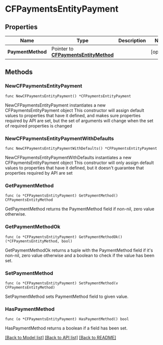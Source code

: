 # CFPaymentsEntityPayment

## Properties

Name | Type | Description | Notes
------------ | ------------- | ------------- | -------------
**PaymentMethod** | Pointer to [**CFPaymentsEntityMethod**](CFPaymentsEntityMethod.md) |  | [optional] 

## Methods

### NewCFPaymentsEntityPayment

`func NewCFPaymentsEntityPayment() *CFPaymentsEntityPayment`

NewCFPaymentsEntityPayment instantiates a new CFPaymentsEntityPayment object
This constructor will assign default values to properties that have it defined,
and makes sure properties required by API are set, but the set of arguments
will change when the set of required properties is changed

### NewCFPaymentsEntityPaymentWithDefaults

`func NewCFPaymentsEntityPaymentWithDefaults() *CFPaymentsEntityPayment`

NewCFPaymentsEntityPaymentWithDefaults instantiates a new CFPaymentsEntityPayment object
This constructor will only assign default values to properties that have it defined,
but it doesn't guarantee that properties required by API are set

### GetPaymentMethod

`func (o *CFPaymentsEntityPayment) GetPaymentMethod() CFPaymentsEntityMethod`

GetPaymentMethod returns the PaymentMethod field if non-nil, zero value otherwise.

### GetPaymentMethodOk

`func (o *CFPaymentsEntityPayment) GetPaymentMethodOk() (*CFPaymentsEntityMethod, bool)`

GetPaymentMethodOk returns a tuple with the PaymentMethod field if it's non-nil, zero value otherwise
and a boolean to check if the value has been set.

### SetPaymentMethod

`func (o *CFPaymentsEntityPayment) SetPaymentMethod(v CFPaymentsEntityMethod)`

SetPaymentMethod sets PaymentMethod field to given value.

### HasPaymentMethod

`func (o *CFPaymentsEntityPayment) HasPaymentMethod() bool`

HasPaymentMethod returns a boolean if a field has been set.


[[Back to Model list]](../README.md#documentation-for-models) [[Back to API list]](../README.md#documentation-for-api-endpoints) [[Back to README]](../README.md)


